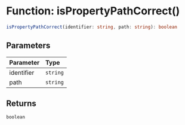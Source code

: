 # Function: isPropertyPathCorrect()

```ts
isPropertyPathCorrect(identifier: string, path: string): boolean
```

## Parameters

| Parameter  | Type     |
| :--------- | :------- |
| identifier | `string` |
| path       | `string` |

## Returns

`boolean`
